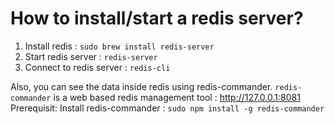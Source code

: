 # How to install/start a redis server?

1. Install redis : `sudo brew install redis-server`
2. Start redis server : `redis-server`
3. Connect to redis server : `redis-cli`

Also, you can see the data inside redis using redis-commander.
`redis-commander` is a web based redis management tool : http://127.0.0.1:8081
Prerequisit: Install redis-commander : `sudo npm install -g redis-commander`
